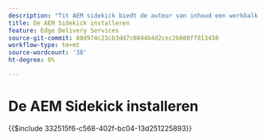 ```yaml
---
description: "​​Tit AEM sidekick biedt de auteur van inhoud een werkbalk met contextbewuste opties, zodat deze de inhoud rechtstreeks vanaf de pagina's van uw website kan bewerken, voorvertonen en publiceren."
title: De AEM Sidekick installeren
feature: Edge Delivery Services
source-git-commit: 80d974c23cb3dd7c0844b4d2cec2b608ff813438
workflow-type: tm+mt
source-wordcount: '38'
ht-degree: 0%

---
```


# De AEM Sidekick installeren

{{$include 332515f6-c568-402f-bc04-13d251225893}}